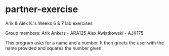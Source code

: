 # partner-exercise
Arik &amp; Alex K.'s  Weeks 6 &amp; 7 lab exercises

Group members:
Arik Ankers - ARA125
Alex Kwiatkowski - AJK175

This program asks for a name and a number. It then greets the user with the name provided and squares the number given.
